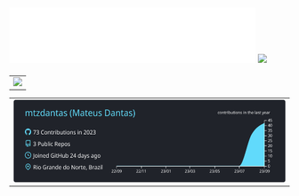 <h2>
  <img src="https://raw.githubusercontent.com/mtzdantas/mtzdantas/master/name.svg" alt="Mateus Dantas">
  <img src="https://media.giphy.com/media/hhut7D136GMQU/giphy.gif" width="70">
</h2>

<table>
    <td>
      <img height='127' src='https://github-readme-stats.vercel.app/api/wakatime?username=mtzdantas&hide_title=true&hide_border=true&langs_count=5&time_range=last_7_days&theme=react'>
    </td>
</table>
<table>  
    <td>
      <img height='150' src="https://raw.githubusercontent.com/mtzdantas/mtzdantas/master/graph.svg" alt="Stats">
    </td>
</table> 




